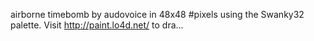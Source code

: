 airborne timebomb by audovoice in 48x48 #pixels using the Swanky32 palette. Visit http://paint.lo4d.net/ to dra... 
